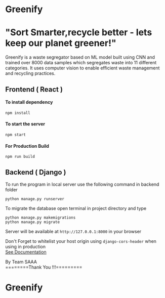 # Greenify

# "Sort Smarter,recycle better - lets keep our planet greener!"
Greenify is a waste segregator based on ML model built using CNN and trained over 8000 data samples which segregates waste into 11 different categories.
It uses computer vision to enable efficient waste management and recycling practices.

## Frontend ( React )

#### To install dependency

```
npm install
```

#### To start the server

```
npm start
```

#### For Production Build

```
npm run build
```


## Backend ( Django )

To run the program in local server use the following command in backend folder

```
python manage.py runserver
```

To migrate the database open terminal in project directory and type

```
python manage.py makemigrations
python manage.py migrate
```


Server will be available at `http://127.0.0.1:8000` in your browser

Don't Forget to whitelist your host origin using `django-cors-header` when using in production<br>
[See Documentation](https://pypi.org/project/django-cors-headers/)

By Team SAAA <br>
========Thank You !!!=========
# Greenify
